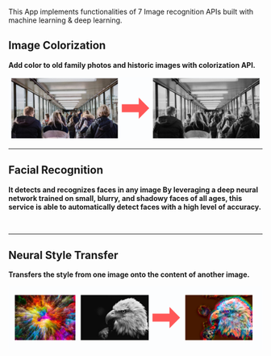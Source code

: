 This App implements functionalities of 7 Image recognition APIs built with
machine learning & deep learning.

## Image Colorization

**Add color to old family photos and historic images with colorization API.**

![image-colorization-demo](https://raw.githubusercontent.com/Hardly-Human/Imagine-AI/main/app/img/image-colorization-demo.png)

---

## Facial Recognition

**It detects and recognizes faces in any image By leveraging a deep neural network trained on small, blurry, and shadowy faces of all ages, this service is able to automatically detect faces with a high level of accuracy.**

<img src="">

---

## Neural Style Transfer

**Transfers the style from one image onto the content of another image.**

![style-transfer](https://raw.githubusercontent.com/Hardly-Human/Imagine-AI/main/app/img/style-transfer-demo.png)
